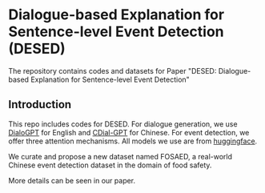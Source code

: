 # Dialogue-based Explanation for Sentence-level Event Detection (DESED)

The repository contains codes and datasets for Paper "DESED: Dialogue-based Explanation for Sentence-level Event Detection"

## Introduction

This repo includes codes for DESED. For dialogue generation, we use [DialoGPT](https://github.com/microsoft/DialoGPT) for English and [CDial-GPT](https://github.com/thu-coai/CDial-GPT) for Chinese. For event detection, we offer three attention mechanisms. All models we use are from [huggingface](https://huggingface.co/models).

We curate and propose a new dataset named FOSAED, a real-world Chinese event detection dataset in the domain of food safety.

More details can be seen in our paper.
